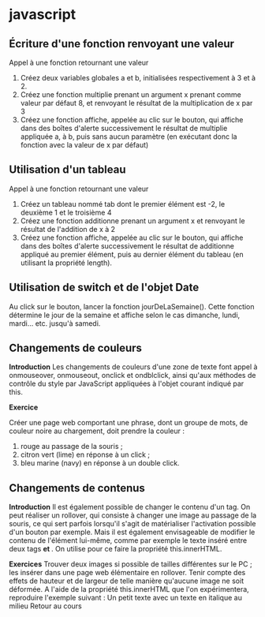 # javascript

## Écriture d'une fonction renvoyant une valeur

Appel à une fonction retournant une valeur</br>
1. Créez deux variables globales a et b, initialisées respectivement à 3 et à 2.
2. Créez une fonction multiplie prenant un argument x prenant comme valeur par défaut 8, et renvoyant le résultat de la multiplication de x par 3
3. Créez une fonction affiche, appelée au clic sur le bouton, qui affiche dans des boîtes d'alerte successivement le résultat de multiplie appliquée a, à b, puis sans aucun paramètre (en exécutant donc la fonction avec la valeur de x par défaut)


## Utilisation d'un tableau

Appel à une fonction retournant une valeur
1. Créez un tableau nommé tab dont le premier élément est -2, le deuxième 1 et le troisième 4
2. Créez une fonction additionne prenant un argument x et renvoyant le résultat de l'addition de x à 2
3. Créez une fonction affiche, appelée au clic sur le bouton, qui affiche dans des boîtes d'alerte successivement le résultat de additionne appliqué au premier élément, puis au dernier élément du tableau (en utilisant la propriété length).

## Utilisation de switch et de l'objet Date

Au click sur le bouton, lancer la fonction jourDeLaSemaine(). Cette fonction détermine le jour de la semaine et affiche selon le cas dimanche, lundi, mardi... etc. jusqu'à samedi.

## Changements de couleurs

__Introduction__
Les changements de couleurs d'une zone de texte font appel à onmouseover, onmouseout, onclick et ondblclick, ainsi qu'aux méthodes de contrôle du style par JavaScript appliquées à l'objet courant indiqué par this.


__Exercice__

Créer une page web comportant une phrase, dont un groupe de mots, de couleur noire au chargement, doit prendre la couleur :

1. rouge au passage de la souris ;
2. citron vert (lime) en réponse à un click ;
3. bleu marine (navy) en réponse à un double click.

## Changements de contenus

__Introduction__
Il est également possible de changer le contenu d'un tag. On peut réaliser un rollover, qui consiste à changer une image au passage de la souris, ce qui sert parfois lorsqu'il s'agit de matérialiser l'activation possible d'un bouton par exemple. Mais il est également envisageable de modifier le contenu de l'élément lui-même, comme par exemple le texte inséré entre deux tags <b> et </b>. On utilise pour ce faire la propriété this.innerHTML.

__Exercices__
Trouver deux images si possible de tailles différentes sur le PC ; les insérer dans une page web élémentaire en rollover. Tenir compte des effets de hauteur et de largeur de telle manière qu'aucune image ne soit déformée.
A l'aide de la propriété this.innerHTML que l'on expérimentera, reproduire l'exemple suivant :
Un petit texte avec un texte en italique au milieu
Retour au cours
